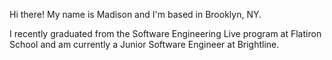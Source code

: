 Hi there! My name is Madison and I'm based in Brooklyn, NY. 

I recently graduated from the Software Engineering Live program at Flatiron School and am currently a Junior Software Engineer at Brightline.
